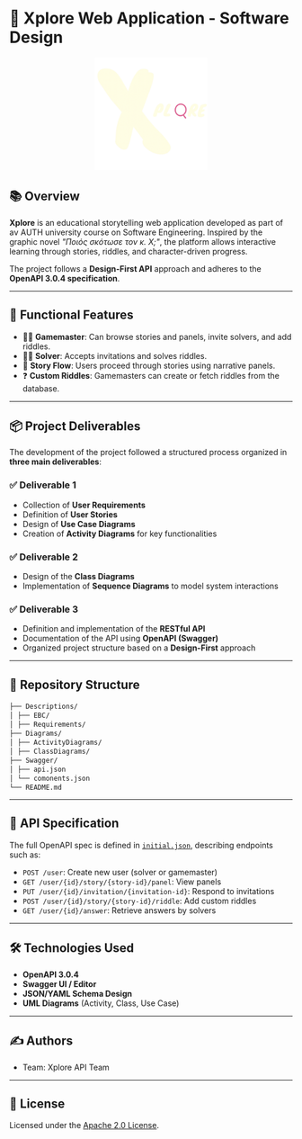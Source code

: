 ﻿# 🧩 Xplore Web Application - Software Design
<p align="center">
  <img src=".\Mockups\Xplore_logo.png" alt="Xplore Logo" width="200"/>
</p>

## 📚 Overview

**Xplore** is an educational storytelling web application developed as part of aν ΑUTH university course on Software Engineering. Inspired by the graphic novel *"Ποιός σκότωσε τον κ. Χ;"*, the platform allows interactive learning through stories, riddles, and character-driven progress.

The project follows a **Design-First API** approach and adheres to the **OpenAPI 3.0.4 specification**.

---

## 🧠 Functional Features

- 🧑‍🏫 **Gamemaster**: Can browse stories and panels, invite solvers, and add riddles.
- 🧑‍🎓 **Solver**: Accepts invitations and solves riddles.
- 🧩 **Story Flow**: Users proceed through stories using narrative panels.
- ❓ **Custom Riddles**: Gamemasters can create or fetch riddles from the database.

---

## 📦 Project Deliverables

The development of the project followed a structured process organized in **three main deliverables**:

### ✅ Deliverable 1

- Collection of **User Requirements**
- Definition of **User Stories**
- Design of **Use Case Diagrams**
- Creation of **Activity Diagrams** for key functionalities

### ✅ Deliverable 2

- Design of the **Class Diagrams**
- Implementation of **Sequence Diagrams** to model system interactions

### ✅ Deliverable 3

- Definition and implementation of the **RESTful API**
- Documentation of the API using **OpenAPI (Swagger)**
- Organized project structure based on a **Design-First** approach
---

## 📂 Repository Structure
```
├── Descriptions/ 
│ ├── EBC/
│ ├── Requirements/
├── Diagrams/
│ ├── ActivityDiagrams/
│ ├── ClassDiagrams/
├── Swagger/
│ ├── api.json
│ └── comonents.json
└── README.md
```

---

## 📑 API Specification

The full OpenAPI spec is defined in [`initial.json`](./initial.json), describing endpoints such as:

- `POST /user`: Create new user (solver or gamemaster)
- `GET /user/{id}/story/{story-id}/panel`: View panels
- `PUT /user/{id}/invitation/{invitation-id}`: Respond to invitations
- `POST /user/{id}/story/{story-id}/riddle`: Add custom riddles
- `GET /user/{id}/answer`: Retrieve answers by solvers


---

## 🛠️ Technologies Used

- **OpenAPI 3.0.4**
- **Swagger UI / Editor**
- **JSON/YAML Schema Design**
- **UML Diagrams** (Activity, Class, Use Case)

---

## ✍️ Authors

- Team: Xplore API Team

---

## 📄 License

Licensed under the [Apache 2.0 License](https://www.apache.org/licenses/LICENSE-2.0.html).

